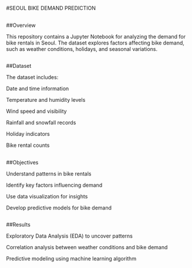 ##
#SEOUL BIKE DEMAND PREDICTION

##
##Overview


This repository contains a Jupyter Notebook for analyzing the demand for bike rentals in Seoul. 
The dataset explores factors affecting bike demand, such as weather conditions, holidays, and seasonal variations.

##
##Dataset

The dataset includes:

Date and time information

Temperature and humidity levels

Wind speed and visibility

Rainfall and snowfall records

Holiday indicators

Bike rental counts

##
##Objectives

Understand patterns in bike rentals

Identify key factors influencing demand

Use data visualization for insights

Develop predictive models for bike demand

##
##Results

Exploratory Data Analysis (EDA) to uncover patterns

Correlation analysis between weather conditions and bike demand

Predictive modeling using machine learning algorithm
